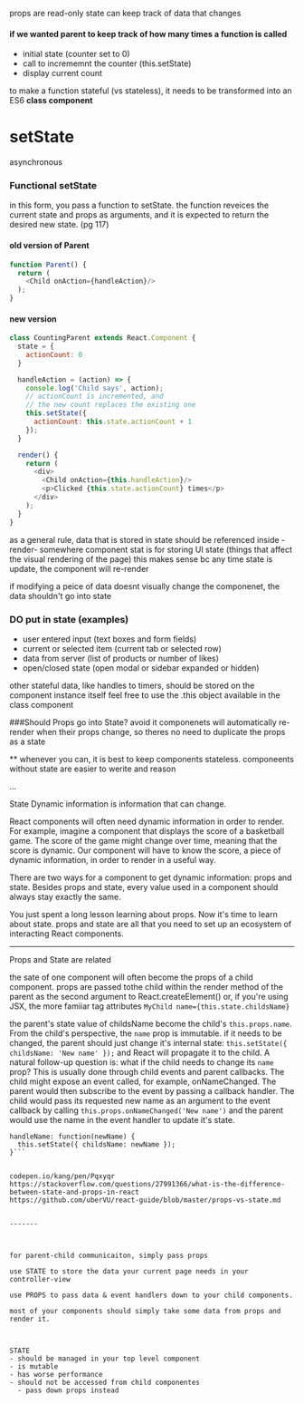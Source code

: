 


props are read-only
state can keep track of data that changes

#### if we wanted parent to keep track of how many times a function is called
- initial state (counter set to 0)
- call to incrememnt the counter (this.setState)
- display current count


to make a function stateful (vs stateless), it needs to be transformed into an ES6 **class component**




# setState
asynchronous

### Functional setState
in this form, you pass a function to setState. the function reveices the current state and props as arguments, and it is expected to return the desired new state. (pg 117)


#### old version of Parent
```js
function Parent() { 
  return (
    <Child onAction={handleAction}/> 
  );
}
```

#### new version
```js
class CountingParent extends React.Component { 
  state = {
    actionCount: 0 
  }

  handleAction = (action) => { 
    console.log('Child says', action);
    // actionCount is incremented, and
    // the new count replaces the existing one 
    this.setState({
      actionCount: this.state.actionCount + 1 
    });
  }

  render() { 
    return (
      <div>
        <Child onAction={this.handleAction}/> 
        <p>Clicked {this.state.actionCount} times</p>
      </div>
    ); 
  }
}
```



as a general rule, data that is stored in state should be referenced inside -render- somewhere
component stat is for storing UI state
(things that affect the visual rendering of the page)
this makes sense bc any time state is update, the component will re-render

if modifying a peice of data doesnt visually change the componenet, the data shouldn't go into state



### DO put in state (examples)
- user entered input (text boxes and form fields)
- current or selected item (current tab or selected row)
- data from server (list of products or number of likes)
- open/closed state (open modal or sidebar expanded or hidden)

other stateful data, like handles to timers, should be stored on the component instance itself
feel free to use the .this object available in the class component

###Should Props go into State?
avoid it
componenets will automatically re-render when their props change, so theres no need to duplicate the props as a state

** whenever you can, it is best to keep components stateless.
componeents without state are easier to werite and reason






...

State
Dynamic information is information that can change.

React components will often need dynamic information in order to render. For example, imagine a component that displays the score of a basketball game. The score of the game might change over time, meaning that the score is dynamic. Our component will have to know the score, a piece of dynamic information, in order to render in a useful way.

There are two ways for a component to get dynamic information: props and state. Besides props and state, every value used in a component should always stay exactly the same.

You just spent a long lesson learning about props. Now it's time to learn about state. props and state are all that you need to set up an ecosystem of interacting React components.

 
-----




Props and State are related

the sate of one component will often become the props of a child component.
props are passed tothe child within the render method of the parent as the second argument to React.createElement() or, if you're using JSX, the more famiiar tag attributes
`MyChild name={this.state.childsName}`

the parent's state value of childsName become the child's `this.props.name`. 
From the child's perspective, the `name` prop is immutable. 
if it needs to be changed, the parent should just change it's internal state:
`this.setState({ childsName: 'New name' });`
and React will propagate it to the child.
A natural follow-up question is: what if the child needs to change its `name` prop?
This is usually done through child events and parent callbacks. 
The child might expose an event called, for example, onNameChanged.
The parent would then subscribe to the event by passing a callback handler.
<MyChild name ={this.state.childsName} onNameChanged={this.handleName} />
The child would pass its requested new name as an argument to the event callback by calling
`this.props.onNameChanged('New name')`
and the parent would use the name in the event handler to update it's state.
```
handleName: function(newName) {
  this.setState({ childsName: newName });
}```
 

codepen.io/kang/pen/Pqxyqr
https://stackoverflow.com/questions/27991366/what-is-the-difference-between-state-and-props-in-react
https://github.com/uberVU/react-guide/blob/master/props-vs-state.md


-------



for parent-child communicaiton, simply pass props

use STATE to store the data your current page needs in your controller-view

use PROPS to pass data & event handlers down to your child components.

most of your components should simply take some data from props and render it. 



STATE
- should be managed in your top level component
- is mutable
- has worse performance
- should not be accessed from child componentes
  - pass down props instead




















































